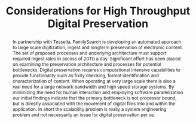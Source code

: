 ---
abstract: 'In partnership with Tessella, FamilySearch is developing an automated approach
  to large scale digitization, ingest and longterm preservation of electronic content.
  The set of proposed processes and underlying architecture must support required
  ingest rates in excess of 20Tb a day.

  Significant effort has been placed on examining the preservation architecture and
  processes for potential bottlenecks. Digital preservation requires computational
  intensive capabilities to provide functionality such as fixity checking, format
  identification and characterization of content. When operating at very large scale
  there is also a real need for a large network bandwidth and high speed storage systems.

  By minimizing the need for human interaction and employing software parallelization
  our initial findings indicate that the primary bottleneck is not processor bound,
  but is directly associated with the movement of digital files into and within the
  application. In short the scalability problem is really a system engineering problem
  and not necessarily an issue for digital preservation per se.'
creators:
- Pierson, Jason
- Sharpe, Robert
- Carr, James
- Evans, Mark
date: null
document_url: https://services.phaidra.univie.ac.at/api/object/o:294269/download
grand_parent: iPRES
institutions: []
keywords:
- singapore
- digital preservation
- digital archiving
- scalability
- automation
landing_page_url: https://phaidra.univie.ac.at/o:294269
language: eng
layout: publication
license: CC BY-SA 3.0 AT
notes_url: null
parent: iPRES 2011
publication_type: paper
size: 483161
slides_url: null
source_name: iPRES
stream_url: null
title: Considerations for High Throughput Digital Preservation
year: 2011
---